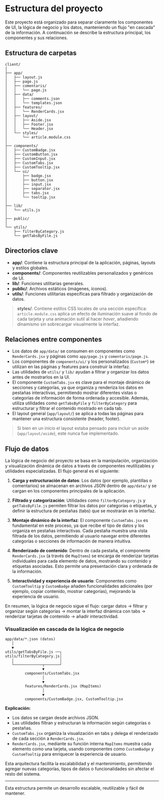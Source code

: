 # Estructura del proyecto

Este proyecto está organizado para separar claramente los componentes de UI, la lógica de negocio y los datos, manteniendo un flujo "en cascada" de la información. A continuación se describe la estructura principal, los componentes y sus relaciones.

## Estructura de carpetas

```text
client/
│
├── app/
│   ├── layout.js
│   ├── page.js
│   ├── comentaris/
│   │   └── page.js
│   ├── data/
│   │   ├── comments.json
│   │   └── templates.json
│   ├── features/
│   │   └── RenderCards.jsx
│   ├── layout/
│   │   ├── Aside.jsx
│   │   ├── Footer.jsx
│   │   └── Header.jsx
│   └── styles/
│       └── article.module.css
│
├── components/
│   ├── CustomBadge.jsx
│   ├── CustomButton.jsx
│   ├── CustomInput.jsx
│   ├── CustomTabs.jsx
│   ├── CustomTooltip.jsx
│   └── ui/
│       ├── badge.jsx
│       ├── button.jsx
│       ├── input.jsx
│       ├── separator.jsx
│       ├── tabs.jsx
│       └── tooltip.jsx
│
├── lib/
│   └── utils.js
│
├── public/
│
└── utils/
    ├── filterByCategory.js
    └── getTabsByFile.js
```

## Directorios clave

- **app/**: Contiene la estructura principal de la aplicación, páginas, layouts y estilos globales.
- **components/**: Componentes reutilizables personalizados y genéricos de UI.
- **lib/**: Funciones utilitarias generales.
- **public/**: Archivos estáticos (imágenes, íconos).
- **utils/**: Funciones utilitarias específicas para filtrado y organización de datos.

> **styles/**: Contiene estilos CSS locales de una sección específica: `article.module.css` aplica un efecto de iluminación suave al fondo de cada tarjeta y una animación sutil al hacer *hover*, añadiendo dinamismo sin sobrecargar visualmente la interfaz.

## Relaciones entre componentes

- Los datos de `app/data/` se consumen en componentes como `RenderCards.jsx` y páginas como `app/page.js` y `comentaris/page.js`.
- Los componentes de `components/ui/` y los personalizados (`Custom*`) se utilizan en las páginas y features para construir la interfaz.
- Las utilidades de `utils/` y `lib/` ayudan a filtrar y organizar los datos antes de mostrarlos en la UI.
- El componente `CustomTabs.jsx` es clave para el montaje dinámico de secciones y categorías, ya que organiza y renderiza los datos en pestañas interactivas, permitiendo mostrar diferentes vistas o categorías de información de forma ordenada y accesible. Además, utiliza utilidades como `getTabsByFile` y `filterByCategory` para estructurar y filtrar el contenido mostrado en cada tab.
- El layout general (`app/layout/`) se aplica a todas las páginas para mantener una estructura consistente (header, footer).

> Si bien en un inicio el layout estaba pensado para incluir un aside (`app/layout/aside`), este nunca fue implementado.

## Flujo de datos

La lógica de negocio del proyecto se basa en la manipulación, organización y visualización dinámica de datos a través de componentes reutilizables y utilidades especializadas. El flujo general es el siguiente:

1. **Carga y estructuración de datos**: Los datos (por ejemplo, plantillas o comentarios) se almacenan en archivos JSON dentro de `app/data/` y se cargan en los componentes principales de la aplicación.

2. **Filtrado y categorización**: Utilidades como `filterByCategory.js` y `getTabsByFile.js` permiten filtrar los datos por categorías o etiquetas, y definir la estructura de pestañas (tabs) que se mostrarán en la interfaz.

3. **Montaje dinámico de la interfaz**: El componente `CustomTabs.jsx` es fundamental en este proceso, ya que recibe el tipo de datos y los organiza en pestañas interactivas. Cada pestaña muestra una vista filtrada de los datos, permitiendo al usuario navegar entre diferentes categorías o secciones de información de manera intuitiva.

4. **Renderizado de contenido**: Dentro de cada pestaña, el componente `RenderCards.jsx` (a través de `MapItems`) se encarga de renderizar tarjetas individuales para cada elemento de datos, mostrando su contenido y etiquetas asociadas. Esto permite una presentación clara y ordenada de la información.

5. **Interactividad y experiencia de usuario**: Componentes como `CustomTooltip` y `CustomBadge` añaden funcionalidades adicionales (por ejemplo, copiar contenido, mostrar categorías), mejorando la experiencia de usuario.

En resumen, la lógica de negocio sigue el flujo: cargar datos → filtrar y organizar según categorías → montar la interfaz dinámica con tabs → renderizar tarjetas de contenido → añadir interactividad.

### Visualización en cascada de la lógica de negocio

```text
app/data/*.json (datos)
   │
   ▼
utils/getTabsByFile.js ──┐
utils/filterByCategory.js│
   │                     │
   └─────────────┬───────┘
                 ▼
         components/CustomTabs.jsx
                 │
                 ▼
         features/RenderCards.jsx (MapItems)
                 │
                 ▼
         components/CustomBadge.jsx, CustomTooltip.jsx
```

**Explicación:**

- Los datos se cargan desde archivos JSON.
- Las utilidades filtran y estructuran la información según categorías o pestañas.
- `CustomTabs.jsx` organiza la visualización en tabs y delega el renderizado de cada sección a `RenderCards.jsx`.
- `RenderCards.jsx`, mediante su función interna `MapItems` muestra cada elemento como una tarjeta, usando componentes como `CustomBadge` y `CustomTooltip` para enriquecer la experiencia de usuario.

Esta arquitectura facilita la escalabilidad y el mantenimiento, permitiendo agregar nuevas categorías, tipos de datos o funcionalidades sin afectar el resto del sistema.

---

Esta estructura permite un desarrollo escalable, reutilizable y fácil de mantener.
